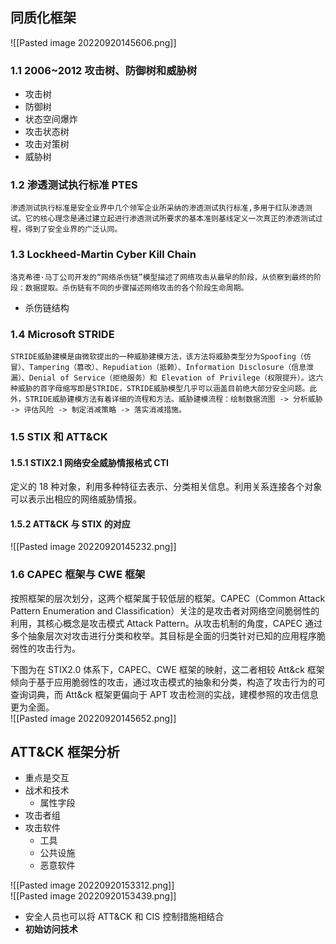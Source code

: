 ## 同质化框架

![[Pasted image 20220920145606.png]]

### 1.1 2006~2012 攻击树、防御树和威胁树

- 攻击树
- 防御树
- 状态空间爆炸
- 攻击状态树
- 攻击对策树
- 威胁树

### 1.2 渗透测试执行标准 PTES

	渗透测试执行标准是安全业界中几个领军企业所采纳的渗透测试执行标准,多用于红队渗透测试。它的核心理念是通过建立起进行渗透测试所要求的基本准则基线定义一次真正的渗透测试过程，得到了安全业界的广泛认同。

### 1.3 Lockheed-Martin Cyber Kill Chain

	洛克希德·马丁公司开发的“网络杀伤链”模型描述了网络攻击从最早的阶段，从侦察到最终的阶段：数据提取。杀伤链有不同的步骤描述网络攻击的各个阶段生命周期。

- 杀伤链结构

### 1.4 Microsoft STRIDE

	STRIDE威胁建模是由微软提出的一种威胁建模方法，该方法将威胁类型分为Spoofing（仿冒）、Tampering（篡改）、Repudiation（抵赖）、Information Disclosure（信息泄漏）、Denial of Service（拒绝服务）和 Elevation of Privilege（权限提升）。这六种威胁的首字母缩写即是STRIDE，STRIDE威胁模型几乎可以涵盖目前绝大部分安全问题。此外，STRIDE威胁建模方法有着详细的流程和方法。威胁建模流程：绘制数据流图 -> 分析威胁 -> 评估风险 -> 制定消减策略 -> 落实消减措施。

### 1.5 STIX 和 ATT&CK

#### 1.5.1 STIX2.1 网络安全威胁情报格式 CTI

定义的 18 种对象，利用多种特征去表示、分类相关信息。利用关系连接各个对象可以表示出相应的网络威胁情报。

#### 1.5.2 ATT&CK 与 STIX 的对应

![[Pasted image 20220920145232.png]]

### 1.6 CAPEC 框架与 CWE 框架

按照框架的层次划分，这两个框架属于较低层的框架。CAPEC（Common Attack Pattern Enumeration and Classification）关注的是攻击者对网络空间脆弱性的利用，其核心概念是攻击模式 Attack Pattern。从攻击机制的角度，CAPEC 通过多个抽象层次对攻击进行分类和枚举。其目标是全面的归类针对已知的应用程序脆弱性的攻击行为。

下图为在 STIX2.0 体系下，CAPEC、CWE 框架的映射，这二者相较 Att&ck 框架倾向于基于应用脆弱性的攻击，通过攻击模式的抽象和分类，构造了攻击行为的可查询词典，而 Att&ck 框架更偏向于 APT 攻击检测的实战，建模参照的攻击信息更为全面。  
![[Pasted image 20220920145652.png]]

## ATT&CK 框架分析

- 重点是交互
- 战术和技术
	- 属性字段
- 攻击者组
- 攻击软件
	- 工具
	- 公共设施
	- 恶意软件

![[Pasted image 20220920153312.png]]  
![[Pasted image 20220920153439.png]]

- 安全人员也可以将 ATT&CK 和 CIS 控制措施相结合
- **初始访问技术**
